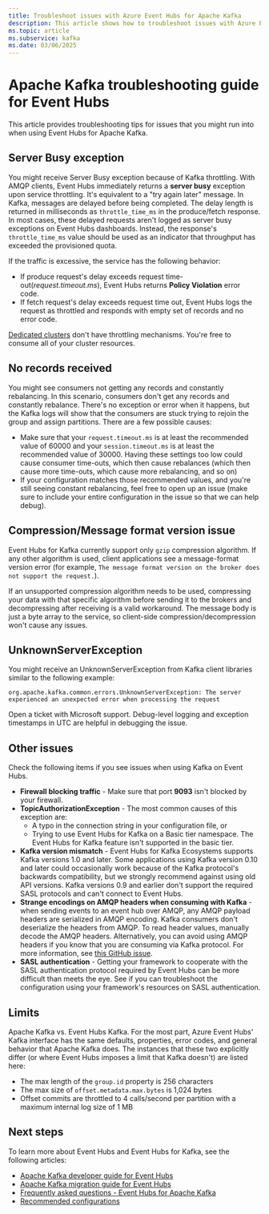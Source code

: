 ```yaml
---
title: Troubleshoot issues with Azure Event Hubs for Apache Kafka
description: This article shows how to troubleshoot issues with Azure Event Hubs for Apache Kafka
ms.topic: article
ms.subservice: kafka
ms.date: 03/06/2025
---
```


# Apache Kafka troubleshooting guide for Event Hubs
This article provides troubleshooting tips for issues that you might run into when using Event Hubs for Apache Kafka. 

## Server Busy exception
You might receive Server Busy exception because of Kafka throttling. With AMQP clients, Event Hubs immediately returns a **server busy** exception upon service throttling. It's equivalent to a "try again later" message. In Kafka, messages are delayed before being completed. The delay length is returned in milliseconds as `throttle_time_ms` in the produce/fetch response. In most cases, these delayed requests aren't logged as server busy exceptions on Event Hubs dashboards. Instead, the response's `throttle_time_ms` value should be used as an indicator that throughput has exceeded the provisioned quota.

If the traffic is excessive, the service has the following behavior:

- If produce request's delay exceeds request time-out(*request.timeout.ms*), Event Hubs returns **Policy Violation** error code.
- If fetch request's delay exceeds request time out, Event Hubs logs the request as throttled and responds with empty set of records and no error code.

[Dedicated clusters](event-hubs-dedicated-overview.md) don't have throttling mechanisms. You're free to consume all of your cluster resources.

## No records received
You might see consumers not getting any records and constantly rebalancing. In this scenario, consumers don't get any records and constantly rebalance. There's no exception or error when it happens, but the Kafka logs will show that the consumers are stuck trying to rejoin the group and assign partitions. There are a few possible causes:

- Make sure that your `request.timeout.ms` is at least the recommended value of 60000 and your `session.timeout.ms` is at least the recommended value of 30000. Having these settings too low could cause consumer time-outs, which then cause rebalances (which then cause more time-outs, which cause more rebalancing, and so on) 
- If your configuration matches those recommended values, and you're still seeing constant rebalancing, feel free to open up an issue (make sure to include your entire configuration in the issue so that we can help debug).

## Compression/Message format version issue
Event Hubs for Kafka currently support only `gzip` compression algorithm. If any other algorithm is used, client applications see a message-format version  error (for example, `The message format version on the broker does not support the request.`).

If an unsupported compression algorithm needs to be used, compressing your data with that specific algorithm before sending it to the brokers and decompressing after receiving is a valid workaround. The message body is just a byte array to the service, so client-side compression/decompression won't cause any issues.

## UnknownServerException
You might receive an UnknownServerException from Kafka client libraries similar to the following example: 

```
org.apache.kafka.common.errors.UnknownServerException: The server experienced an unexpected error when processing the request
```

Open a ticket with Microsoft support. Debug-level logging and exception timestamps in UTC are helpful in debugging the issue. 

## Other issues
Check the following items if you see issues when using Kafka on Event Hubs.

- **Firewall blocking traffic** - Make sure that port **9093** isn't blocked by your firewall.
- **TopicAuthorizationException** - The most common causes of this exception are:
    - A typo in the connection string in your configuration file, or
    - Trying to use Event Hubs for Kafka on a Basic tier namespace. The Event Hubs for Kafka feature isn't supported in the basic tier.
- **Kafka version mismatch** - Event Hubs for Kafka Ecosystems supports Kafka versions 1.0 and later. Some applications using Kafka version 0.10 and later could occasionally work because of the Kafka protocol's backwards compatibility, but we strongly recommend against using old API versions. Kafka versions 0.9 and earlier don't support the required SASL protocols and can't connect to Event Hubs.
- **Strange encodings on AMQP headers when consuming with Kafka** - when sending events to an event hub over AMQP, any AMQP payload headers are serialized in AMQP encoding. Kafka consumers don't deserialize the headers from AMQP. To read header values, manually decode the AMQP headers. Alternatively, you can avoid using AMQP headers if you know that you are consuming via Kafka protocol. For more information, see [this GitHub issue](https://github.com/Azure/azure-event-hubs-for-kafka/issues/56).
- **SASL authentication** - Getting your framework to cooperate with the SASL authentication protocol required by Event Hubs can be more difficult than meets the eye. See if you can troubleshoot the configuration using your framework's resources on SASL authentication. 

## Limits
Apache Kafka vs. Event Hubs Kafka. For the most part, Azure Event Hubs' Kafka interface has the same defaults, properties, error codes, and general behavior that Apache Kafka does. The instances that these two explicitly differ (or where Event Hubs imposes a limit that Kafka doesn't) are listed here:

- The max length of the `group.id` property is 256 characters
- The max size of `offset.metadata.max.bytes` is 1,024 bytes
- Offset commits are throttled to 4 calls/second per partition with a maximum internal log size of 1 MB


## Next steps
To learn more about Event Hubs and Event Hubs for Kafka, see the following articles:  

- [Apache Kafka developer guide for Event Hubs](apache-kafka-developer-guide.md)
- [Apache Kafka migration guide for Event Hubs](apache-kafka-migration-guide.md)
- [Frequently asked questions - Event Hubs for Apache Kafka](apache-kafka-frequently-asked-questions.yml)
- [Recommended configurations](apache-kafka-configurations.md)
